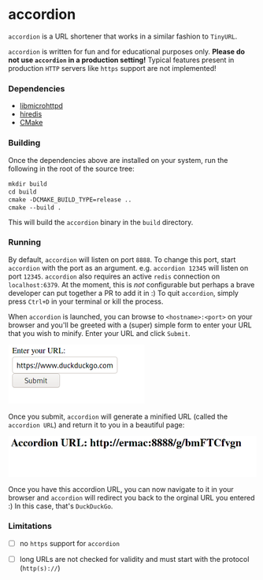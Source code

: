 # accordion

`accordion` is a URL shortener that works in a similar fashion to `TinyURL`.

`accordion` is written for fun and for educational purposes only. __Please do not use `accordion` in a production setting!__ Typical features present in production `HTTP` servers like `https` support are not implemented!
### Dependencies

* [libmicrohttpd](https://www.gnu.org/software/libmicrohttpd/)
* [hiredis](https://github.com/redis/hiredis)
* [CMake](https://cmake.org/)

### Building

Once the dependencies above are installed on your system, run the following in the root of the source tree:

```
mkdir build
cd build
cmake -DCMAKE_BUILD_TYPE=release ..
cmake --build .
```

This will build the `accordion` binary in the `build` directory.

### Running

By default, `accordion` will listen on port `8888`. To change this port, start `accordion` with the port as an argument. e.g. `accordion 12345` will listen on port `12345`. `accordion` also requires an active `redis` connection on `localhost:6379`. At the moment, this is *not* configurable but perhaps a brave developer can put together a PR to add it in :) To quit `accordion`, simply press `Ctrl+D` in your terminal or kill the process.

When `accordion` is launched, you can browse to `<hostname>:<port>` on your browser and you'll be greeted with a (super) simple form to enter your URL that you wish to minify. Enter your URL and click `Submit`.

![img](rsc/img/form.png)

Once you submit, `accordion` will generate a minified URL (called the `accordion URL`) and return it to you in a beautiful page:

![img](rsc/img/accordion_url.png)

Once you have this accordion URL, you can now navigate to it in your browser and `accordion` will redirect you back to the orginal URL you entered :) In this case, that's `DuckDuckGo`.

### Limitations

- [ ] no `https` support for `accordion`
- [ ] long URLs are not checked for validity and must start with the protocol (`http(s)://`)





